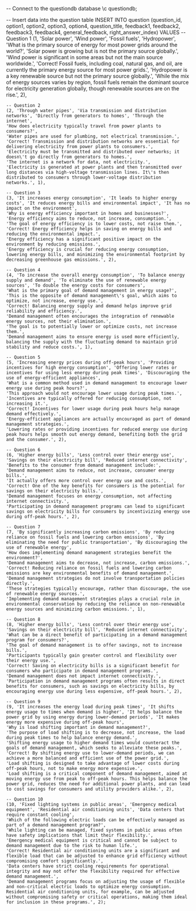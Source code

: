 -- Connect to the questiondb database
\c questiondb;

-- Insert data into the question table
INSERT INTO question (question_id, option1, option2, option3, option4, question_title, feedback1, feedback2, feedback3, feedback4, general_feedback, right_answer_index)
VALUES
    -- Question 1
    (1, 'Solar power', 'Wind power', 'Fossil fuels', 'Hydropower', 'What is the primary source of energy for most power grids around the world?', 
    'Solar power is growing but is not the primary source globally.', 
    'Wind power is significant in some areas but not the main source worldwide.', 
    'Correct! Fossil fuels, including coal, natural gas, and oil, are currently the primary energy source for most power grids.', 
    'Hydropower is a key renewable source but not the primary source globally.', 
    'While the mix of energy sources varies by region, fossil fuels remain the dominant source for electricity generation globally, though renewable sources are on the rise.', 2),

    -- Question 2
    (2, 'Through water pipes', 'Via transmission and distribution networks', 'Directly from generators to homes', 'Through the internet', 
    'How does electricity typically travel from power plants to consumers?', 
    'Water pipes are used for plumbing, not electrical transmission.', 
    'Correct! Transmission and distribution networks are essential for delivering electricity from power plants to consumers.', 
    'Electricity must be transmitted and distributed over networks; it doesn\'t go directly from generators to homes.', 
    'The internet is a network for data, not electricity.', 
    'Electricity is generated at power plants and then transmitted over long distances via high-voltage transmission lines. It\'s then distributed to consumers through lower-voltage distribution networks.', 1),

    -- Question 3
    (3, 'It increases energy consumption', 'It leads to higher energy costs', 'It reduces energy bills and environmental impact', 'It has no impact on the environment', 
    'Why is energy efficiency important in homes and businesses?', 
    'Energy efficiency aims to reduce, not increase, consumption.', 
    'The goal of energy efficiency is to lower costs, not raise them.', 
    'Correct! Energy efficiency helps in saving on energy bills and reducing the environmental impact.', 
    'Energy efficiency has a significant positive impact on the environment by reducing emissions.', 
    'Energy efficiency is crucial for reducing energy consumption, lowering energy bills, and minimizing the environmental footprint by decreasing greenhouse gas emissions.', 2),

    -- Question 4
    (4, 'To increase the overall energy consumption', 'To balance energy supply and demand', 'To eliminate the use of renewable energy sources', 'To double the energy costs for consumers', 
    'What is the primary goal of demand management in energy usage?', 
    'This is the opposite of demand management\'s goal, which aims to optimize, not increase, energy use.', 
    'Correct! Balancing energy supply and demand helps improve grid reliability and efficiency.', 
    'Demand management often encourages the integration of renewable energy sources, not their elimination.', 
    'The goal is to potentially lower or optimize costs, not increase them.', 
    'Demand management aims to ensure energy is used more efficiently, balancing the supply with the fluctuating demand to maintain grid stability and reduce costs.', 1),

    -- Question 5
    (5, 'Increasing energy prices during off-peak hours', 'Providing incentives for high energy consumption', 'Offering lower rates or incentives for using less energy during peak times', 'Discouraging the use of energy-efficient appliances', 
    'What is a common method used in demand management to encourage lower energy use during peak hours?', 
    'This approach would not encourage lower usage during peak times.', 
    'Incentives are typically offered for reducing consumption, not increasing it.', 
    'Correct! Incentives for lower usage during peak hours help manage demand effectively.', 
    'Energy-efficient appliances are actually encouraged as part of demand management strategies.', 
    'Lowering rates or providing incentives for reduced energy use during peak hours helps smooth out energy demand, benefiting both the grid and the consumer.', 2),

    -- Question 6
    (6, 'Higher energy bills', 'Less control over their energy use', 'Savings on their electricity bill', 'Reduced internet connectivity', 
    'Benefits to the consumer from demand management include:', 
    'Demand management aims to reduce, not increase, consumer energy bills.', 
    'It actually offers more control over energy use and costs.', 
    'Correct! One of the key benefits for consumers is the potential for savings on their electricity bills.', 
    'Demand management focuses on energy consumption, not affecting internet connectivity.', 
    'Participating in demand management programs can lead to significant savings on electricity bills for consumers by incentivizing energy use during off-peak hours.', 2),

    -- Question 7
    (7, 'By significantly increasing carbon emissions', 'By reducing reliance on fossil fuels and lowering carbon emissions', 'By eliminating the need for public transportation', 'By discouraging the use of renewable energy', 
    'How does implementing demand management strategies benefit the environment?', 
    'Demand management aims to decrease, not increase, carbon emissions.', 
    'Correct! Reducing reliance on fossil fuels and lowering carbon emissions are key environmental benefits of demand management.', 
    'Demand management strategies do not involve transportation policies directly.', 
    'These strategies typically encourage, rather than discourage, the use of renewable energy sources.', 
    'Implementing demand management strategies plays a crucial role in environmental conservation by reducing the reliance on non-renewable energy sources and minimizing carbon emissions.', 1),

    -- Question 8
    (8, 'Higher energy bills', 'Less control over their energy use', 'Savings on their electricity bill', 'Reduced internet connectivity', 
    'What can be a direct benefit of participating in a demand management program for consumers?', 
    'The goal of demand management is to offer savings, not to increase bills.', 
    'Participants typically gain greater control and flexibility over their energy use.', 
    'Correct! Saving on electricity bills is a significant benefit for consumers who participate in demand management programs.', 
    'Demand management does not impact internet connectivity.', 
    'Participation in demand management programs often results in direct benefits for consumers, such as savings on electricity bills, by encouraging energy use during less expensive, off-peak hours.', 2),

    -- Question 9
    (9, 'It increases the energy load during peak times', 'It shifts energy usage to times when demand is higher', 'It helps balance the power grid by using energy during lower-demand periods', 'It makes energy more expensive during off-peak hours', 
    'Why is load shifting important in demand management?', 
    'The purpose of load shifting is to decrease, not increase, the load during peak times to help balance energy demand.', 
    'Shifting energy usage to higher demand times would counteract the goals of demand management, which seeks to alleviate these peaks.', 
    'Correct! By shifting energy use to lower-demand periods, we can achieve a more balanced and efficient use of the power grid.', 
    'Load shifting is designed to take advantage of lower costs during off-peak hours, not to make energy more expensive.', 
    'Load shifting is a critical component of demand management, aimed at moving energy use from peak to off-peak hours. This helps balance the power grid, reduces the need for additional power plants, and can lead to cost savings for consumers and utility providers alike.', 2),

    -- Question 10
    (10, 'Fixed lighting systems in public areas', 'Emergency medical equipment', 'Residential air conditioning units', 'Data centers that require constant cooling', 
    'Which of the following electric loads can be effectively managed as part of a demand management program?', 
    'While lighting can be managed, fixed systems in public areas often have safety implications that limit their flexibility.', 
    'Emergency medical equipment is critical and cannot be subject to demand management due to the risk to human life.', 
    'Correct! Residential air conditioning units are a significant and flexible load that can be adjusted to enhance grid efficiency without compromising comfort significantly.', 
    'Data centers have strict cooling requirements for operational integrity and may not offer the flexibility required for effective demand management.', 
    'Demand management programs focus on adjusting the usage of flexible and non-critical electric loads to optimize energy consumption. Residential air conditioning units, for example, can be adjusted without compromising safety or critical operations, making them ideal for inclusion in these programs.', 2);